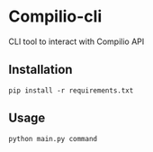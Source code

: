 # Compilio-cli
CLI tool to interact with Compilio API

## Installation

```
pip install -r requirements.txt
```

## Usage

```
python main.py command
```